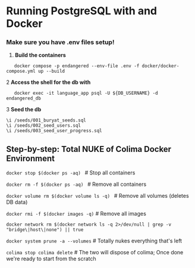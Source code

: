 # Running PostgreSQL with and Docker

### Make sure you have .env files setup!

1. **Build the containers**

```
   docker compose -p endangered --env-file .env -f docker/docker-compose.yml up --build
```

2 **Access the shell for the db with**

```
   docker exec -it language_app psql -U ${DB_USERNAME} -d endangered_db
```

3 **Seed the db**

```
\i /seeds/001_buryat_seeds.sql
\i /seeds/002_seed_users.sql
\i /seeds/003_seed_user_progress.sql
```

<!--
## For macOS/Linux Users

1. **Start Colima**
   Ensure Colima is running:

   ```bash
   colima start
   ```

2. **Pull the PostgreSQL Docker Image**
   Pull the desired PostgreSQL image:

   ```bash
   docker pull postgres:latest
   ```

Use this to run backend container separately

```
docker build -f ./back/Dockerfile --progress=plain -t verrakav/backendgo ./back
```

3. **Run the PostgreSQL Container**

### Once all in place this is the workflow that should work for dev work

the following command should be run from the docker folder only once:
--progress=plaim will log what's happening

```
   docker build --progress=plain -t verrakav/postgres .
```

if you delete the container completely -- not stopping but actually deleting -- you have to run it again

to correctly import .env into terminal session use the following command from the root of the project:

```
   docker compose --env-file .env -f docker/docker-compose.yml up --build
```

then in separate terminal run the command to access the db and paste:

```
   CREATE EXTENSION IF NOT EXISTS "pgcrypto";
```

if there is an error about dirty migrations use

```
UPDATE schema_migrations SET dirty = false WHERE version = 2;
or
UPDATE schema_migrations SET dirty = false, version = 2 WHERE version = 3;
```

Seeding the db

```
\i /seeds/001_seed_words.sql
\i /seeds/002_seed_users.sql
\i /seeds/003_seed_user_progress.sql
```

this command will stop the container but it WON'T wipe the volume:

```
   docker compose -f docker/docker-compose.yml down
```

These two should be enough. If for some reason we need to wipe the volume there's another command

to WIPE:
also helps when dirty_db errors:

```
    docker-compose down -v --remove-orphans
```

### Extra info

4. **Verify the Container is Running**
   Check the running containers:

   ```bash
   docker ps
   ```

5. **Connect to PostgreSQL**

   To access it in the terminal use:

   ```
   docker exec -it endangered_db psql -U vera -d endangered_db
   ```

6. **Stop the Container**
   To stop the PostgreSQL container:

   ```bash
   docker stop wd_db
   ```

7. **Remove the Container**
   If needed, remove the container:
   ```bash
   docker rm wd_db
   ```

## For Windows Users

1. **Install Docker Desktop**
   Ensure Docker Desktop is installed and running. Colima is not required on Windows.

2. **Pull the PostgreSQL Docker Image**
   Pull the desired PostgreSQL image:

   ```powershell
   docker pull postgres:latest
   ```

3. **Run the PostgreSQL Container**
   Start a PostgreSQL container:

   ```powershell
   docker run --name wd_db \
   -e POSTGRES_USER=username \
   -e POSTGRES_PASSWORD=password \
   -e POSTGRES_DB=endangered_db \
   -p 5432:5432 \
   -d postgres:latest

   ```

4. **Verify the Container is Running**
   Check the running containers:

   ```powershell
   docker ps
   ```

5. **Connect to PostgreSQL**
   The following command operates in the container, we don't need to specify ports

   ```powershell
   docker exec -it endangered_db psql -U may -d endangered_db
   ```

6. **Seed db**
   Use terminal to provide env once that's done run

   ```powershell
    go run seedingScript.go
   ```

7. **Stop the Container**
   To stop the PostgreSQL container:

   ```powershell
   docker stop wd_db
   ```

8. **Remove the Container**
   If needed, remove the container:
   ```powershell
   docker rm wd_db
   ```

(verifies it exists)
#4 (connects to the db inside the container)
#5 psql -U postgres (access the db as a user)

#\* docker volume prune (removes all unused volumes)


``` -->

## Step-by-step: Total NUKE of Colima Docker Environment

`docker stop $(docker ps -aq) ` # Stop all containers

`docker rm -f $(docker ps -aq) ` # Remove all containers

`docker volume rm $(docker volume ls -q) ` # Remove all volumes (deletes DB data)

`docker rmi -f $(docker images -q)` # Remove all images

`docker network rm $(docker network ls -q 2>/dev/null | grep -v "bridge\|host\|none") || true`

`docker system prune -a --volumes` # Totally nukes everything that's left

`colima stop colima delete` # The two will dispose of colima; Once done we're ready to start from the scratch

```

```

